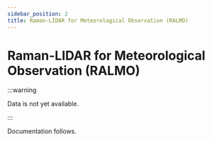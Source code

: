 ```yaml
---
sidebar_position: 2
title: Raman-LIDAR for Meteorological Observation (RALMO)
---
```

<!-- @NOSPELL@ -->

# Raman-LIDAR for Meteorological Observation (RALMO)

:::warning 

Data is not yet available.

:::

Documentation follows.
